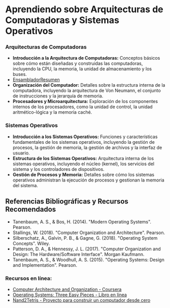 # Aprendiendo sobre Arquitecturas de Computadoras y Sistemas Operativos

### Arquitecturas de Computadoras

- **Introducción a la Arquitectura de Computadoras:** Conceptos básicos sobre cómo están diseñadas y construidas las computadoras, incluyendo la CPU, la memoria, la unidad de almacenamiento y los buses.
- [EnsambladorResumen](#resumenEnsamblador.md)
- **Organización del Computador:** Detalles sobre la estructura interna de la computadora, incluyendo la arquitectura de Von Neumann, el conjunto de instrucciones y la jerarquía de memoria.
- **Procesadores y Microarquitectura:** Exploración de los componentes internos de los procesadores, como la unidad de control, la unidad aritmético-lógica y la memoria caché.

### Sistemas Operativos

- **Introducción a los Sistemas Operativos:** Funciones y características fundamentales de los sistemas operativos, incluyendo la gestión de procesos, la gestión de memoria, la gestión de archivos y la interfaz de usuario.
- **Estructura de los Sistemas Operativos:** Arquitectura interna de los sistemas operativos, incluyendo el núcleo (kernel), los servicios del sistema y los controladores de dispositivos.
- **Gestión de Procesos y Memoria:** Detalles sobre cómo los sistemas operativos administran la ejecución de procesos y gestionan la memoria del sistema.

## Referencias Bibliográficas y Recursos Recomendados

- Tanenbaum, A. S., & Bos, H. (2014). "Modern Operating Systems". Pearson.
- Stallings, W. (2018). "Computer Organization and Architecture". Pearson.
- Silberschatz, A., Galvin, P. B., & Gagne, G. (2018). "Operating System Concepts". Wiley.
- Patterson, D. A., & Hennessy, J. L. (2017). "Computer Organization and Design: The Hardware/Software Interface". Morgan Kaufmann.
- Tanenbaum, A. S., & Woodhull, A. S. (2015). "Operating Systems: Design and Implementation". Pearson.

### Recursos en línea:

- [Computer Architecture and Organization - Coursera](https://www.coursera.org/learn/comparch)
- [Operating Systems: Three Easy Pieces - Libro en línea](https://pages.cs.wisc.edu/~remzi/OSTEP/)
- [Nand2Tetris - Proyecto para construir un computador desde cero](https://www.nand2tetris.org/)

